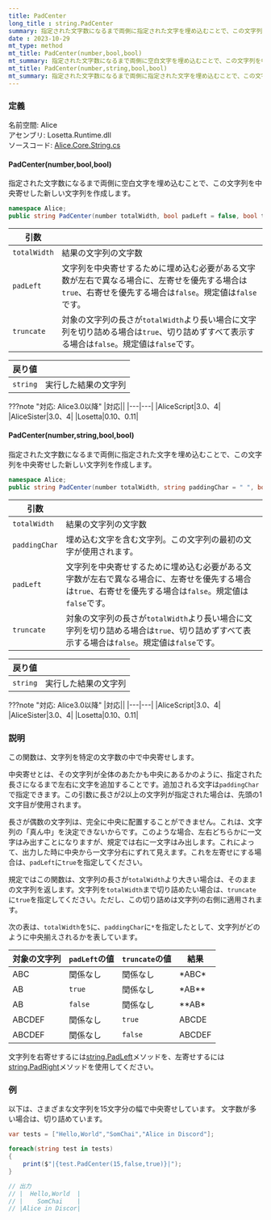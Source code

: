 ```yaml
---
title: PadCenter
long_title : string.PadCenter
summary: 指定された文字数になるまで両側に指定された文字を埋め込むことで、この文字列を中央寄せした新しい文字列を作成します。
date : 2023-10-29
mt_type: method
mt_title: PadCenter(number,bool,bool)
mt_summary: 指定された文字数になるまで両側に空白文字を埋め込むことで、この文字列を中央寄せした新しい文字列を作成します。
mt_title: PadCenter(number,string,bool,bool)
mt_summary: 指定された文字数になるまで両側に指定された文字を埋め込むことで、この文字列を中央寄せした新しい文字列を作成します。
---
```


### 定義
名前空間: Alice<br/>
アセンブリ: Losetta.Runtime.dll<br/>
ソースコード: [Alice.Core.String.cs](https://github.com/WSOFT-Project/Losetta/blob/master/Losetta.Runtime/Core/Extension/Alice.Core.String.cs)

#### PadCenter(number,bool,bool)

指定された文字数になるまで両側に空白文字を埋め込むことで、この文字列を中央寄せした新しい文字列を作成します。

```cs title="AliceScript"
namespace Alice;
public string PadCenter(number totalWidth, bool padLeft = false, bool truncate = false);
```

|引数| |
|-|-|
|`totalWidth`|結果の文字列の文字数|
|`padLeft`|文字列を中央寄せするために埋め込む必要がある文字数が左右で異なる場合に、左寄せを優先する場合は`true`、右寄せを優先する場合は`false`。規定値は`false`です。|
|`truncate`|対象の文字列の長さが`totalWidth`より長い場合に文字列を切り詰める場合は`true`、切り詰めずすべて表示する場合は`false`。規定値は`false`です。|

|戻り値| |
|-|-|
|`string`|実行した結果の文字列|

???note "対応: Alice3.0以降"
    |対応||
    |---|---|
    |AliceScript|3.0、4|
    |AliceSister|3.0、4|
    |Losetta|0.10、0.11|

#### PadCenter(number,string,bool,bool)

指定された文字数になるまで両側に指定された文字を埋め込むことで、この文字列を中央寄せした新しい文字列を作成します。

```cs title="AliceScript"
namespace Alice;
public string PadCenter(number totalWidth, string paddingChar = " ", bool padRight = false, bool truncate = false);
```

|引数| |
|-|-|
|`totalWidth`|結果の文字列の文字数|
|`paddingChar`|埋め込む文字を含む文字列。この文字列の最初の文字が使用されます。|
|`padLeft`|文字列を中央寄せするために埋め込む必要がある文字数が左右で異なる場合に、左寄せを優先する場合は`true`、右寄せを優先する場合は`false`。規定値は`false`です。|
|`truncate`|対象の文字列の長さが`totalWidth`より長い場合に文字列を切り詰める場合は`true`、切り詰めずすべて表示する場合は`false`。規定値は`false`です。|

|戻り値| |
|-|-|
|`string`|実行した結果の文字列|

???note "対応: Alice3.0以降"
    |対応||
    |---|---|
    |AliceScript|3.0、4|
    |AliceSister|3.0、4|
    |Losetta|0.10、0.11|

### 説明
この関数は、文字列を特定の文字数の中で中央寄せします。

中央寄せとは、その文字列が全体のあたかも中央にあるかのように、指定された長さになるまで左右に文字を追加することです。追加される文字は`paddingChar`で指定できます。この引数に長さが2以上の文字列が指定された場合は、先頭の1文字目が使用されます。

長さが偶数の文字列は、完全に中央に配置することができません。これは、文字列の「真ん中」を決定できないからです。このような場合、左右どちらかに一文字はみ出すことになりますが、規定では右に一文字はみ出します。これによって、出力した時に中央から一文字分右にずれて見えます。これを左寄せにする場合は、`padLeft`に`true`を指定してください。

規定ではこの関数は、文字列の長さが`totalWidth`より大きい場合は、そのままの文字列を返します。文字列を`totalWidth`まで切り詰めたい場合は、`truncate`に`true`を指定してください。ただし、この切り詰めは文字列の右側に適用されます。

次の表は、`totalWidth`を`5`に、`paddingChar`に`*`を指定したとして、文字列がどのように中央揃えされるかを表しています。

対象の文字列|`padLeft`の値|`truncate`の値|結果
----------|------------|-------------|----
ABC|関係なし|関係なし|\*ABC\*
AB|`true`|関係なし|\*AB\*\*
AB|`false`|関係なし|\*\*AB\*
ABCDEF|関係なし|`true`|ABCDE
ABCDEF|関係なし|`false`|ABCDEF

文字列を右寄せするには[string.PadLeft](./padleft.md)メソッドを、左寄せするには[string.PadRight](./padright.md)メソッドを使用してください。

### 例
以下は、さまざまな文字列を15文字分の幅で中央寄せしています。
文字数が多い場合は、切り詰めています。

```cs title="AliceScript"
var tests = ["Hello,World","SomChai","Alice in Discord"];

foreach(string test in tests)
{
    print($"|{test.PadCenter(15,false,true)}|");
}

// 出力
// |  Hello,World  |
// |    SomChai    |
// |Alice in Discor|
```
